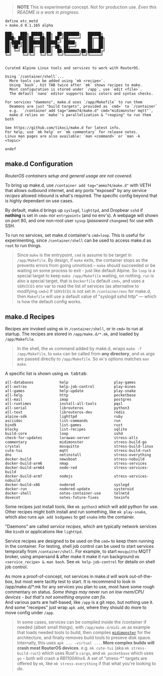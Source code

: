 > **NOTE**
>  This is experimental concept.  Not for production use.
>  _Even this README is a work in progress._

```
define etc_motd
> make.d 0.1.165 alpha

███╗   ███╗ █████╗ ██╗  ██╗███████╗   ██████╗
████╗ ████║██╔══██╗██║ ██╔╝██╔════╝   ██╔══██╗
██╔████╔██║███████║█████╔╝ █████╗     ██║  ██║
██║╚██╔╝██║██╔══██║██╔═██╗ ██╔══╝     ██║  ██║
██║ ╚═╝ ██║██║  ██║██║  ██╗███████╗██╗██████╔╝
╚═╝     ╚═╝╚═╝  ╚═╝╚═╝  ╚═╝╚══════╝╚═╝╚═════╝


Curated Alpine Linux tools and services to work with RouterOS.

Using `/container/shell`...
  More tools can be added using `mk <recipe>`.
  Using `bash`, hit TAB twice after `mk` shows recipes to make.
  Most configuration is stored under `/app`, use `edit <file>`.
  The default `nano` editor supports basic colors and syntax checks.

For services "daemons", make.d uses `/app/Makefile` to run them
  Deamons are just "build targets", provided as `cmd=` to `/container`
  e.g.  `/container add tag="ammo74/make.d" cmd="midimonster mqtt"`,
  make.d relies on `make`'s parallelization & "reaping" to run them both

See https://github.com/tikoci/make.d for latest info.
For help, use `mk help` or `mk commentary` for release notes.
Linux man pages are also available: `man <command>` or `man -k <topic>`

endef
```

## make.d Configuration

_RouterOS containers setup and general usage are not covered._

To bring up make.d, use `/container add tag="ammo74/make.d"` with VETH that allows
outbound internet, and any ports "exposed" by any service _recipes_ allowed inbound
is what's required.  The specific config beyond that is highly dependant on use cases.

By default, make.d brings up `syslogd`, `lighttpd`, and Dropbear `sshd` if **nothing** is set
in `cmd=` nor `entrypoint=` (and no env's).  A webpage will shown on port 80, 
and one non-root user `sysop` (_password_ `changeme`) for use with SSH.

To run no services, set make.d container's `cmd=loop`.  This is useful for experimenting,
since `/container/shell` can be used to access make.d as `root` to run things.  

> Since `make` is the entrypoint, `cmd` is assume to be target in `/app/Makefile`.
> By design, if `make` exits, the container stops as the prevents errors from going unnoticed –
> `make` should succeeded or be waiting on some process to exit - just like default Alpine.
> So `loop` is a special target to keep `make /app/Makefile` waiting, on nothing. 
> `run` is also a special target, that is `Dockerfile` default `cmd=`, and uses
> a `SERVICES` env var to read the list of services (as alternative to modifying `cmd=`)
> If `SERVICES` is not set in `/container/env` for make.d, then `Makefile` will use
> a default value of "syslogd sshd http" — which is how the default config works.

## make.d Recipes

Recipes are invoked using `mk` in `/container/shell`, or in `cmd=` to run at startup.  The recipes 
are stored in `/app/make.d/*.mk`, and loaded by `/app/Makefile`.  

> In the shell, the `mk` command added by make.d, wraps `make -f /app/Makefile`, 
> to `make` can be called from **any directory**, and `mk` args are passed directly to
> `/app/Makefile`.  So `mk`'s options matches `man make`.  


A specific list is
shown using `mk `<kbd>tab</kbd><kbd>tab</kbd>:

```
all-databases            help                     play-games
all-extras               help-job-control         play-mines
all-games                help-update              play-snake
all-help                 http                     pocketbase
all-mail                 imap                     postgres
all-runtimes             install-all-tools        pqsl
all-serial               librouteros              python3
all-text                 librouteros-dev          redis
alpine-sdk               lighttpd                 ruby
asciidoc                 list-commands            run
bind9                    list-games               rust
blocky                   list-recipes             sqlite
build-core               loop                     sshd
check-for-updates        lorawan-server           stress-alls
commentary               midimonster              stress-build-go
crystal                  mosquitto                stress-build-linux
cute-tui                 mqtt                     stress-build-rust
dns                      netinstall               stress-everything
docker-build             newsboat                 stress-nobuild
docker-build-arm6        nmap                     stress-services
docker-build-arm64       node-red                 stress-services-build
docker-build-arm7        nodejs                   stress-services-nobuild
docker-build-x86         nodered                  syslogd
docker-run               nodered-update           systeroid
docker-shell             notes-container-use      telnetd
dovecot                  notes-future-fixes       texinfo             
```

Some recipes just install tools, like `mk python3` which will add python for use.
Other recipes might both install and run something, like `mk play-snake`, which also runs
`apk add bsdgames` to get `snake` into the container.


"Daemons" are called _service recipes_, which are typically network services like `bind9` 
or applications like `lighttpd`.  

Service recipes are designed to be used on the `cmd=`
to keep them running in the container.  For testing, shell job control can be used to
start services temporally from `/container/shell`.  For example, to start `mosquitto` MQTT broker,
using ampersand & after make it make it run background `mk <service_recipe> &`.  `man bash`.
See `mk help-job-control` for details on shell job control.

As more a proof-of-concept, not services in make.d will work out-of-the-box, but
most were tacitly test to start.  It is recommend to look in /app/make.d/*.mk for
any services you plan to use, most have some rough commentary on status. 
 _Some things may_ never _run on low mem/CPU devices - but that's not something anyone can fix_.  
 And various parts are half-based, like `/app` is a git repo, but nothing use it.  And some
"receipes" just wrap `apk add`, where they should do more to move config under `/app`.


> In some cases, services can be compiled inside the /container if needed (albeit small things), 
> with `/app/make.d/midi.mk` as example that loads needed tools to build, then
> compiles [`midimonster`](https://midimonster.net) for the architecture, and finally
> removes build tools to preseve disk space.  Internally, this uses `apk ... -virtual ...`.
> **More complex builds will crash most RouterOS devices**.  e.g. `mk cute-tui` (aka `mk stress-build-rust`) 
> which uses Rust's `cargo`, and `mk pocketbase` which uses `go` – both will crash a RB1100Ahx4.
> A set of "stress-*" targets are offered by `mk`, like `mk stress-everything` if that
> what you're looking to do.

